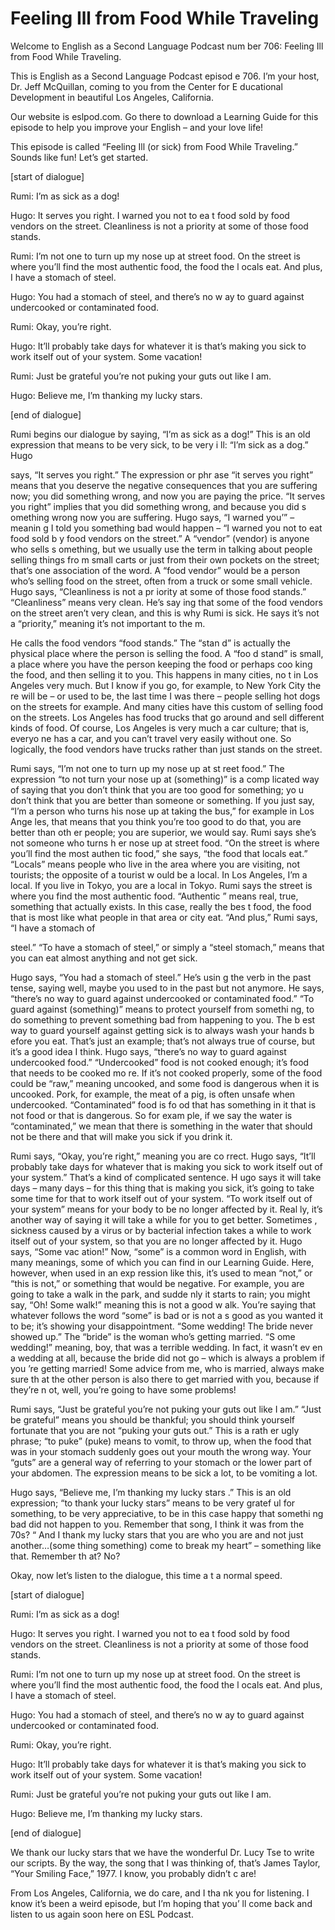 # Feeling Ill from Food While Traveling

Welcome to English as a Second Language Podcast num ber 706: Feeling Ill from Food While Traveling.

This is English as a Second Language Podcast episod e 706.  I’m your host, Dr. Jeff McQuillan, coming to you from the Center for E ducational Development in beautiful Los Angeles, California.

Our website is eslpod.com.  Go there to download a Learning Guide for this episode to help you improve your English – and your  love life!

This episode is called “Feeling Ill (or sick) from Food While Traveling.”  Sounds like fun!  Let’s get started.

[start of dialogue]

Rumi:  I’m as sick as a dog!

Hugo:  It serves you right.  I warned you not to ea t food sold by food vendors on the street.  Cleanliness is not a priority at some of those food stands.

Rumi:  I’m not one to turn up my nose up at street food.  On the street is where you’ll find the most authentic food, the food the l ocals eat.  And plus, I have a stomach of steel.

Hugo:  You had a stomach of steel, and there’s no w ay to guard against undercooked or contaminated food.

Rumi:  Okay, you’re right.

Hugo:  It’ll probably take days for whatever it is that’s making you sick to work itself out of your system.  Some vacation!

Rumi:  Just be grateful you’re not puking your guts  out like I am.

Hugo:  Believe me, I’m thanking my lucky stars.

[end of dialogue]

Rumi begins our dialogue by saying, “I’m as sick as  a dog!”  This is an old expression that means to be very sick, to be very i ll: “I’m sick as a dog.”  Hugo

says, “It serves you right.”  The expression or phr ase “it serves you right” means that you deserve the negative consequences that you  are suffering now; you did something wrong, and now you are paying the price.  “It serves you right” implies that you did something wrong, and because you did s omething wrong now you are suffering.  Hugo says, “I warned you’” – meanin g I told you something bad would happen – “I warned you not to eat food sold b y food vendors on the street.”  A “vendor” (vendor) is anyone who sells s omething, but we usually use the term in talking about people selling things fro m small carts or just from their own pockets on the street; that’s one association of the word.  A “food vendor” would be a person who’s selling food on the street,  often from a truck or some small vehicle.  Hugo says, “Cleanliness is not a pr iority at some of those food stands.”  “Cleanliness” means very clean.  He’s say ing that some of the food vendors on the street aren’t very clean, and this is why Rumi is sick.  He says it’s not a “priority,” meaning it’s not important to the m.

He calls the food vendors “food stands.”  The “stan d” is actually the physical place where the person is selling the food.  A “foo d stand” is small, a place where you have the person keeping the food or perhaps coo king the food, and then selling it to you.  This happens in many cities, no t in Los Angeles very much.  But I know if you go, for example, to New York City the re will be – or used to be, the last time I was there – people selling hot dogs on the streets for example.  And many cities have this custom of selling food on the  streets.  Los Angeles has food trucks that go around and sell different kinds  of food.  Of course, Los Angeles is very much a car culture; that is, everyo ne has a car, and you can’t travel very easily without one.  So logically, the food vendors have trucks rather than just stands on the street.

Rumi says, “I’m not one to turn up my nose up at st reet food.”  The expression “to not turn your nose up at (something)” is a comp licated way of saying that you don’t think that you are too good for something; yo u don’t think that you are better than someone or something.  If you just say,  “I’m a person who turns his nose up at taking the bus,” for example in Los Ange les, that means that you think you’re too good to do that, you are better than oth er people; you are superior, we would say.  Rumi says she’s not someone who turns h er nose up at street food. “On the street is where you’ll find the most authen tic food,” she says, “the food that locals eat.”  “Locals” means people who live in the area where you are visiting, not tourists; the opposite of a tourist w ould be a local.  In Los Angeles, I’m a local.  If you live in Tokyo, you are a local  in Tokyo.  Rumi says the street is where you find the most authentic food.  “Authentic ” means real, true, something that actually exists.  In this case, really the bes t food, the food that is most like what people in that area or city eat.  “And plus,” Rumi says, “I have a stomach of

steel.”  “To have a stomach of steel,” or simply a “steel stomach,” means that you can eat almost anything and not get sick.

Hugo says, “You had a stomach of steel.”  He’s usin g the verb in the past tense, saying well, maybe you used to in the past but not anymore.  He says, “there’s no way to guard against undercooked or contaminated  food.”  “To guard against (something)” means to protect yourself from somethi ng, to do something to prevent something bad from happening to you.  The b est way to guard yourself against getting sick is to always wash your hands b efore you eat.  That’s just an example; that’s not always true of course, but it’s  a good idea I think.  Hugo says, “there’s no way to guard against undercooked food.”   “Undercooked” food is not cooked enough; it’s food that needs to be cooked mo re.  If it’s not cooked properly, some of the food could be “raw,” meaning uncooked, and some food is dangerous when it is uncooked.  Pork, for example, the meat of a pig, is often unsafe when undercooked.  “Contaminated” food is fo od that has something in it that is not food or that is dangerous.  So for exam ple, if we say the water is “contaminated,” we mean that there is something in the water that should not be there and that will make you sick if you drink it.

Rumi says, “Okay, you’re right,” meaning you are co rrect.  Hugo says, “It’ll probably take days for whatever that is making you sick to work itself out of your system.”  That’s a kind of complicated sentence.  H ugo says it will take days – many days – for this thing that is making you sick,  it’s going to take some time for that to work itself out of your system.  “To work itself out of your system” means for your body to be no longer affected by it.  Real ly, it’s another way of saying it will take a while for you to get better.  Sometimes , sickness caused by a virus or by bacterial infection takes a while to work itself  out of your system, so that you are no longer affected by it.  Hugo says, “Some vac ation!”  Now, “some” is a common word in English, with many meanings, some of  which you can find in our Learning Guide.  Here, however, when used in an exp ression like this, it’s used to mean “not,” or “this is not,” or something that would be negative.  For example, you are going to take a walk in the park, and sudde nly it starts to rain; you might say, “Oh!  Some walk!” meaning this is not a good w alk.  You’re saying that whatever follows the word “some” is bad or is not a s good as you wanted it to be; it’s showing your disappointment.  “Some wedding!  The bride never showed up.” The “bride” is the woman who’s getting married.  “S ome wedding!” meaning, boy, that was a terrible wedding.  In fact, it wasn’t ev en a wedding at all, because the bride did not go – which is always a problem if you ’re getting married!  Some advice from me, who is married, always make sure th at the other person is also there to get married with you, because if they’re n ot, well, you’re going to have some problems!

Rumi says, “Just be grateful you’re not puking your  guts out like I am.”  “Just be grateful” means you should be thankful; you should think yourself fortunate that you are not “puking your guts out.”  This is a rath er ugly phrase; “to puke” (puke) means to vomit, to throw up, when the food that was  in your stomach suddenly goes out your mouth the wrong way.  Your “guts” are  a general way of referring to your stomach or the lower part of your abdomen.  The expression means to be sick a lot, to be vomiting a lot.

Hugo says, “Believe me, I’m thanking my lucky stars .”  This is an old expression; “to thank your lucky stars” means to be very gratef ul for something, to be very appreciative, to be in this case happy that somethi ng bad did not happen to you. Remember that song, I think it was from the 70s?  “ And I thank my lucky stars that you are who you are and not just another…(some thing something) come to break my heart” – something like that.  Remember th at?  No?

Okay, now let’s listen to the dialogue, this time a t a normal speed.

[start of dialogue]

Rumi:  I’m as sick as a dog!

Hugo:  It serves you right.  I warned you not to ea t food sold by food vendors on the street.  Cleanliness is not a priority at some of those food stands.

Rumi:  I’m not one to turn up my nose up at street food.  On the street is where you’ll find the most authentic food, the food the l ocals eat.  And plus, I have a stomach of steel.

Hugo:  You had a stomach of steel, and there’s no w ay to guard against undercooked or contaminated food.

Rumi:  Okay, you’re right.

Hugo:  It’ll probably take days for whatever it is that’s making you sick to work itself out of your system.  Some vacation!

Rumi:  Just be grateful you’re not puking your guts  out like I am.

Hugo:  Believe me, I’m thanking my lucky stars.

[end of dialogue]

We thank our lucky stars that we have the wonderful  Dr. Lucy Tse to write our scripts.  By the way, the song that I was thinking of, that’s James Taylor, “Your Smiling Face,” 1977.  I know, you probably didn’t c are!

From Los Angeles, California, we do care, and I tha nk you for listening.  I know it’s been a weird episode, but I’m hoping that you’ ll come back and listen to us again soon here on ESL Podcast.



